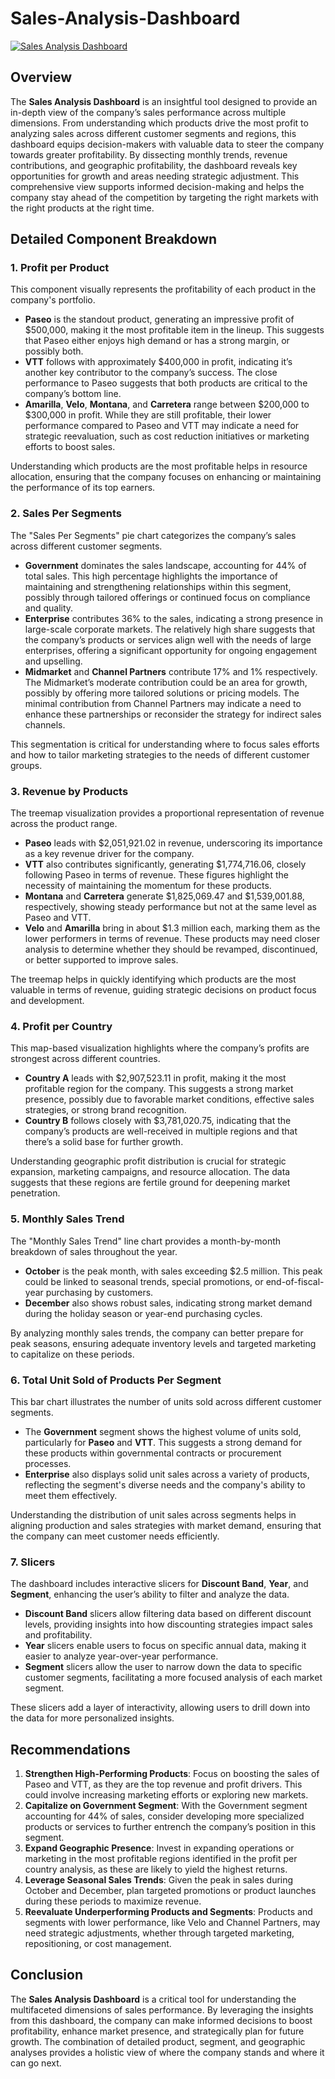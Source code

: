 # Sales-Analysis-Dashboard

[![Sales Analysis Dashboard](https://drive.google.com/uc?export=view&id=0kVasCEkjUCdNwzy4qhxttRH)](https://drive.google.com/file/d/0kVasCEkjUCdNwzy4qhxttRH/view?usp=sharing)


## Overview

The **Sales Analysis Dashboard** is an insightful tool designed to provide an in-depth view of the company’s sales performance across multiple dimensions. From understanding which products drive the most profit to analyzing sales across different customer segments and regions, this dashboard equips decision-makers with valuable data to steer the company towards greater profitability. By dissecting monthly trends, revenue contributions, and geographic profitability, the dashboard reveals key opportunities for growth and areas needing strategic adjustment. This comprehensive view supports informed decision-making and helps the company stay ahead of the competition by targeting the right markets with the right products at the right time.

## Detailed Component Breakdown

### 1. **Profit per Product**

This component visually represents the profitability of each product in the company's portfolio.

- **Paseo** is the standout product, generating an impressive profit of $500,000, making it the most profitable item in the lineup. This suggests that Paseo either enjoys high demand or has a strong margin, or possibly both.
- **VTT** follows with approximately $400,000 in profit, indicating it’s another key contributor to the company’s success. The close performance to Paseo suggests that both products are critical to the company’s bottom line.
- **Amarilla**, **Velo**, **Montana**, and **Carretera** range between $200,000 to $300,000 in profit. While they are still profitable, their lower performance compared to Paseo and VTT may indicate a need for strategic reevaluation, such as cost reduction initiatives or marketing efforts to boost sales.

Understanding which products are the most profitable helps in resource allocation, ensuring that the company focuses on enhancing or maintaining the performance of its top earners.

### 2. **Sales Per Segments**

The "Sales Per Segments" pie chart categorizes the company’s sales across different customer segments.

- **Government** dominates the sales landscape, accounting for 44% of total sales. This high percentage highlights the importance of maintaining and strengthening relationships within this segment, possibly through tailored offerings or continued focus on compliance and quality.
- **Enterprise** contributes 36% to the sales, indicating a strong presence in large-scale corporate markets. The relatively high share suggests that the company’s products or services align well with the needs of large enterprises, offering a significant opportunity for ongoing engagement and upselling.
- **Midmarket** and **Channel Partners** contribute 17% and 1% respectively. The Midmarket’s moderate contribution could be an area for growth, possibly by offering more tailored solutions or pricing models. The minimal contribution from Channel Partners may indicate a need to enhance these partnerships or reconsider the strategy for indirect sales channels.

This segmentation is critical for understanding where to focus sales efforts and how to tailor marketing strategies to the needs of different customer groups.

### 3. **Revenue by Products**

The treemap visualization provides a proportional representation of revenue across the product range.

- **Paseo** leads with $2,051,921.02 in revenue, underscoring its importance as a key revenue driver for the company.
- **VTT** also contributes significantly, generating $1,774,716.06, closely following Paseo in terms of revenue. These figures highlight the necessity of maintaining the momentum for these products.
- **Montana** and **Carretera** generate $1,825,069.47 and $1,539,001.88, respectively, showing steady performance but not at the same level as Paseo and VTT.
- **Velo** and **Amarilla** bring in about $1.3 million each, marking them as the lower performers in terms of revenue. These products may need closer analysis to determine whether they should be revamped, discontinued, or better supported to improve sales.

The treemap helps in quickly identifying which products are the most valuable in terms of revenue, guiding strategic decisions on product focus and development.

### 4. **Profit per Country**

This map-based visualization highlights where the company’s profits are strongest across different countries.

- **Country A** leads with $2,907,523.11 in profit, making it the most profitable region for the company. This suggests a strong market presence, possibly due to favorable market conditions, effective sales strategies, or strong brand recognition.
- **Country B** follows closely with $3,781,020.75, indicating that the company’s products are well-received in multiple regions and that there’s a solid base for further growth.

Understanding geographic profit distribution is crucial for strategic expansion, marketing campaigns, and resource allocation. The data suggests that these regions are fertile ground for deepening market penetration.

### 5. **Monthly Sales Trend**

The "Monthly Sales Trend" line chart provides a month-by-month breakdown of sales throughout the year.

- **October** is the peak month, with sales exceeding $2.5 million. This peak could be linked to seasonal trends, special promotions, or end-of-fiscal-year purchasing by customers.
- **December** also shows robust sales, indicating strong market demand during the holiday season or year-end purchasing cycles.

By analyzing monthly sales trends, the company can better prepare for peak seasons, ensuring adequate inventory levels and targeted marketing to capitalize on these periods.

### 6. **Total Unit Sold of Products Per Segment**

This bar chart illustrates the number of units sold across different customer segments.

- The **Government** segment shows the highest volume of units sold, particularly for **Paseo** and **VTT**. This suggests a strong demand for these products within governmental contracts or procurement processes.
- **Enterprise** also displays solid unit sales across a variety of products, reflecting the segment's diverse needs and the company's ability to meet them effectively.

Understanding the distribution of unit sales across segments helps in aligning production and sales strategies with market demand, ensuring that the company can meet customer needs efficiently.

### 7. **Slicers**

The dashboard includes interactive slicers for **Discount Band**, **Year**, and **Segment**, enhancing the user’s ability to filter and analyze the data.

- **Discount Band** slicers allow filtering data based on different discount levels, providing insights into how discounting strategies impact sales and profitability.
- **Year** slicers enable users to focus on specific annual data, making it easier to analyze year-over-year performance.
- **Segment** slicers allow the user to narrow down the data to specific customer segments, facilitating a more focused analysis of each market segment.

These slicers add a layer of interactivity, allowing users to drill down into the data for more personalized insights.

## Recommendations

1. **Strengthen High-Performing Products**: Focus on boosting the sales of Paseo and VTT, as they are the top revenue and profit drivers. This could involve increasing marketing efforts or exploring new markets.
2. **Capitalize on Government Segment**: With the Government segment accounting for 44% of sales, consider developing more specialized products or services to further entrench the company’s position in this segment.
3. **Expand Geographic Presence**: Invest in expanding operations or marketing in the most profitable regions identified in the profit per country analysis, as these are likely to yield the highest returns.
4. **Leverage Seasonal Sales Trends**: Given the peak in sales during October and December, plan targeted promotions or product launches during these periods to maximize revenue.
5. **Reevaluate Underperforming Products and Segments**: Products and segments with lower performance, like Velo and Channel Partners, may need strategic adjustments, whether through targeted marketing, repositioning, or cost management.

## Conclusion

The **Sales Analysis Dashboard** is a critical tool for understanding the multifaceted dimensions of sales performance. By leveraging the insights from this dashboard, the company can make informed decisions to boost profitability, enhance market presence, and strategically plan for future growth. The combination of detailed product, segment, and geographic analyses provides a holistic view of where the company stands and where it can go next.
